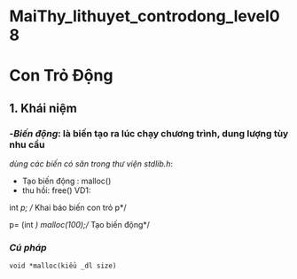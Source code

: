 # MaiThy_lithuyet_controdong_level08
# Con Trỏ Động
## 1. Khái niệm
### -*Biến động*: là biến tạo ra lúc chạy chương trình, dung lượng tùy nhu cầu
*dùng các biến có săn trong thư viện stdlib.h*:
- Tạo biến động : malloc()
- thu hồi: free() 
VD1:

int *p; /* Khai báo biến con trỏ p*/

p= (int *) malloc(100);/* Tạo biến động*/

### *Cú pháp*
 
 `void *malloc(kiểu _dl size)`
